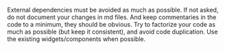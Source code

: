 External dependencies must be avoided as much as possible.
If not asked, do not document your changes in md files. And keep commentaries in the code to a minimum, they should be obvious.
Try to factorize your code as much as possible (but keep it consistent), and avoid code duplication. Use the existing widgets/components when possible.
